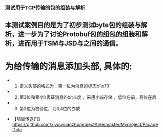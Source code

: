 ### 测试用于TCP传输的包的组装与解析

## 本测试案例目的是为了初步测试byte包的组装与解析，进一步为了讨论Protobuf包的组包的组装和解析，进而用于TSM与JSD与之间的通信。   


#    为给传输的消息添加头部, 具体的:


*  1.   定义头部的格式为：第一位为消息的标志b'\x70'   
*  2.   第3位和第4位表征消息的bit长度 ，采用小端存储 ，低位在前，高位在后.     
*  3.   第2位为校验位，为3,4位的亦或  

* 【项目传送门】
    https://github.com/xiyouyuanzhu/project/tree/master/Myproject/PacageData
